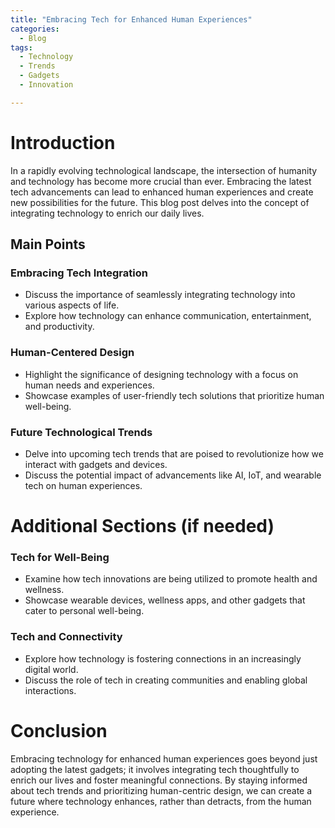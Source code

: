 ```yaml
---
title: "Embracing Tech for Enhanced Human Experiences"
categories:
  - Blog
tags:
  - Technology
  - Trends
  - Gadgets
  - Innovation

---
```


# Introduction
In a rapidly evolving technological landscape, the intersection of humanity and technology has become more crucial than ever. Embracing the latest tech advancements can lead to enhanced human experiences and create new possibilities for the future. This blog post delves into the concept of integrating technology to enrich our daily lives.

## Main Points
### Embracing Tech Integration
- Discuss the importance of seamlessly integrating technology into various aspects of life.
- Explore how technology can enhance communication, entertainment, and productivity.

### Human-Centered Design
- Highlight the significance of designing technology with a focus on human needs and experiences.
- Showcase examples of user-friendly tech solutions that prioritize human well-being.

### Future Technological Trends
- Delve into upcoming tech trends that are poised to revolutionize how we interact with gadgets and devices.
- Discuss the potential impact of advancements like AI, IoT, and wearable tech on human experiences.

# Additional Sections (if needed)
### Tech for Well-Being
- Examine how tech innovations are being utilized to promote health and wellness.
- Showcase wearable devices, wellness apps, and other gadgets that cater to personal well-being.

### Tech and Connectivity
- Explore how technology is fostering connections in an increasingly digital world.
- Discuss the role of tech in creating communities and enabling global interactions.

# Conclusion
Embracing technology for enhanced human experiences goes beyond just adopting the latest gadgets; it involves integrating tech thoughtfully to enrich our lives and foster meaningful connections. By staying informed about tech trends and prioritizing human-centric design, we can create a future where technology enhances, rather than detracts, from the human experience.